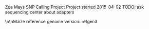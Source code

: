 Zea Mays SNP Calling Project 
Project started 2015-04-02 
TODO:  ask sequencing center about adapters 

\n\nMaize reference genome version: refgen3
